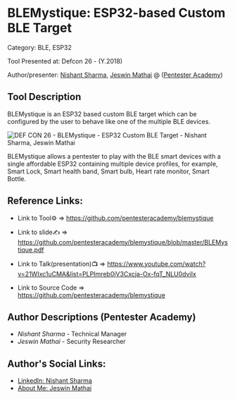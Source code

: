 #   BLEMystique: ESP32-based Custom BLE Target 

Category: BLE, ESP32

Tool Presented at: Defcon 26 - (Y.2018)

Author/presenter: [Nishant Sharma](#), [Jeswin Mathai](#) @ ([Pentester Academy](https://www.pentesteracademy.com/))

## Tool Description

BLEMystique is an ESP32 based custom BLE target which can be configured by the user to behave like one of the multiple BLE devices. 

 ![DEF CON 26 - BLEMystique - ESP32 Custom BLE Target  - Nishant Sharma, Jeswin Mathai](https://user-images.githubusercontent.com/743886/43906600-85558dc8-9ba8-11e8-8ec3-bacc2696cf39.png)

BLEMystique allows a pentester to play with the BLE smart devices with a single affordable ESP32 containing multiple device profiles, for example, Smart Lock, Smart health band, Smart bulb, Heart rate monitor, Smart Bottle.

## Reference Links:
- Link to Tool⚙️ => https://github.com/pentesteracademy/blemystique

- Link to slide✍️ => https://github.com/pentesteracademy/blemystique/blob/master/BLEMystique.pdf

- Link to Talk(presentation)📺 => https://www.youtube.com/watch?v=21WIxc1uCMA&list=PLPImreb0jV3Cxcja-Ox-fqT_NLU0dviIx

- Link to Source Code => https://github.com/pentesteracademy/blemystique

## Author Descriptions (Pentester Academy)
- *Nishant Sharma* - Technical Manager
- *Jeswin Mathai* - Security Researcher

## Author's Social Links:

- [LinkedIn: Nishant Sharma](https://www.linkedin.com/in/nishantsharmax)
- [About Me: Jeswin Mathai](https://ine.com/learning/instructors/jeswin-mathai)